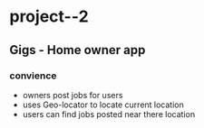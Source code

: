 # project--2

## Gigs - Home owner app

### convience 
* owners post jobs for users
* uses Geo-locator to locate current location
* users can find jobs posted near there location 

